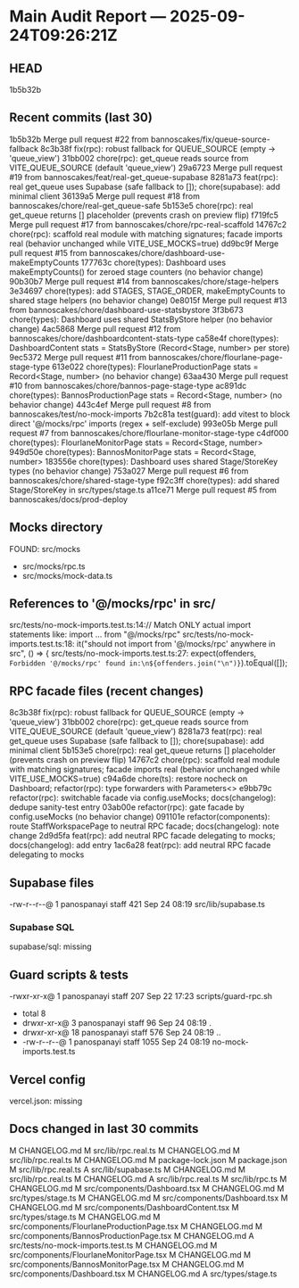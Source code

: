 # Main Audit Report — 2025-09-24T09:26:21Z

## HEAD
1b5b32b

## Recent commits (last 30)
1b5b32b Merge pull request #22 from bannoscakes/fix/queue-source-fallback
8c3b38f fix(rpc): robust fallback for QUEUE_SOURCE (empty → 'queue_view')
31bb002 chore(rpc): get_queue reads source from VITE_QUEUE_SOURCE (default 'queue_view')
29a6723 Merge pull request #19 from bannoscakes/feat/real-get_queue-supabase
8281a73 feat(rpc): real get_queue uses Supabase (safe fallback to []); chore(supabase): add minimal client
36139a5 Merge pull request #18 from bannoscakes/chore/real-get_queue-safe
5b153e5 chore(rpc): real get_queue returns [] placeholder (prevents crash on preview flip)
f719fc5 Merge pull request #17 from bannoscakes/chore/rpc-real-scaffold
14767c2 chore(rpc): scaffold real module with matching signatures; facade imports real (behavior unchanged while VITE_USE_MOCKS=true)
dd9bc9f Merge pull request #15 from bannoscakes/chore/dashboard-use-makeEmptyCounts
177763c chore(types): Dashboard uses makeEmptyCounts() for zeroed stage counters (no behavior change)
90b30b7 Merge pull request #14 from bannoscakes/chore/stage-helpers
3e34697 chore(types): add STAGES, STAGE_ORDER, makeEmptyCounts to shared stage helpers (no behavior change)
0e8015f Merge pull request #13 from bannoscakes/chore/dashboard-use-statsbystore
3f3b673 chore(types): Dashboard uses shared StatsByStore helper (no behavior change)
4ac5868 Merge pull request #12 from bannoscakes/chore/dashboardcontent-stats-type
ca58e4f chore(types): DashboardContent stats = StatsByStore (Record<Stage, number> per store)
9ec5372 Merge pull request #11 from bannoscakes/chore/flourlane-page-stage-type
613e022 chore(types): FlourlaneProductionPage stats = Record<Stage, number> (no behavior change)
63aa430 Merge pull request #10 from bannoscakes/chore/bannos-page-stage-type
ac891dc chore(types): BannosProductionPage stats = Record<Stage, number> (no behavior change)
443c4ef Merge pull request #8 from bannoscakes/test/no-mock-imports
7b2c81a test(guard): add vitest to block direct '@/mocks/rpc' imports (regex + self-exclude)
993e05b Merge pull request #7 from bannoscakes/chore/flourlane-monitor-stage-type
c4df000 chore(types): FlourlaneMonitorPage stats = Record<Stage, number>
949d50e chore(types): BannosMonitorPage stats = Record<Stage, number>
183556e chore(types): Dashboard uses shared Stage/StoreKey types (no behavior change)
753a027 Merge pull request #6 from bannoscakes/chore/shared-stage-type
f92c3ff chore(types): add shared Stage/StoreKey in src/types/stage.ts
a11ce71 Merge pull request #5 from bannoscakes/docs/prod-deploy

## Mocks directory
FOUND: src/mocks
 - src/mocks/rpc.ts
 - src/mocks/mock-data.ts

## References to '@/mocks/rpc' in src/
src/tests/no-mock-imports.test.ts:14:// Match ONLY actual import statements like: import ... from "@/mocks/rpc"
src/tests/no-mock-imports.test.ts:18:  it("should not import from '@/mocks/rpc' anywhere in src", () => {
src/tests/no-mock-imports.test.ts:27:    expect(offenders, `Forbidden '@/mocks/rpc' found in:\n${offenders.join("\n")}`).toEqual([]);

## RPC facade files (recent changes)
8c3b38f fix(rpc): robust fallback for QUEUE_SOURCE (empty → 'queue_view')
31bb002 chore(rpc): get_queue reads source from VITE_QUEUE_SOURCE (default 'queue_view')
8281a73 feat(rpc): real get_queue uses Supabase (safe fallback to []); chore(supabase): add minimal client
5b153e5 chore(rpc): real get_queue returns [] placeholder (prevents crash on preview flip)
14767c2 chore(rpc): scaffold real module with matching signatures; facade imports real (behavior unchanged while VITE_USE_MOCKS=true)
c94a6de chore(ts): restore nocheck on Dashboard; refactor(rpc): type forwarders with Parameters<>
e9bb79c refactor(rpc): switchable facade via config.useMocks; docs(changelog): dedupe sanity-test entry
03ab00e refactor(rpc): gate facade by config.useMocks (no behavior change)
091101e refactor(components): route StaffWorkspacePage to neutral RPC facade; docs(changelog): note change
2d9d5fa feat(rpc): add neutral RPC facade delegating to mocks; docs(changelog): add entry
1ac6a28 feat(rpc): add neutral RPC facade delegating to mocks

## Supabase files
-rw-r--r--@ 1 panospanayi  staff  421 Sep 24 08:19 src/lib/supabase.ts

### Supabase SQL
supabase/sql: missing

## Guard scripts & tests
-rwxr-xr-x@ 1 panospanayi  staff  207 Sep 22 17:23 scripts/guard-rpc.sh
 - total 8
 - drwxr-xr-x@  3 panospanayi  staff    96 Sep 24 08:19 .
 - drwxr-xr-x@ 18 panospanayi  staff   576 Sep 24 08:19 ..
 - -rw-r--r--@  1 panospanayi  staff  1055 Sep 24 08:19 no-mock-imports.test.ts

## Vercel config
vercel.json: missing

## Docs changed in last 30 commits
  M	CHANGELOG.md
  M	src/lib/rpc.real.ts
  M	CHANGELOG.md
  M	src/lib/rpc.real.ts
  M	CHANGELOG.md
  M	package-lock.json
  M	package.json
  M	src/lib/rpc.real.ts
  A	src/lib/supabase.ts
  M	CHANGELOG.md
  M	src/lib/rpc.real.ts
  M	CHANGELOG.md
  A	src/lib/rpc.real.ts
  M	src/lib/rpc.ts
  M	CHANGELOG.md
  M	src/components/Dashboard.tsx
  M	CHANGELOG.md
  M	src/types/stage.ts
  M	CHANGELOG.md
  M	src/components/Dashboard.tsx
  M	CHANGELOG.md
  M	src/components/DashboardContent.tsx
  M	src/types/stage.ts
  M	CHANGELOG.md
  M	src/components/FlourlaneProductionPage.tsx
  M	CHANGELOG.md
  M	src/components/BannosProductionPage.tsx
  M	CHANGELOG.md
  A	src/tests/no-mock-imports.test.ts
  M	CHANGELOG.md
  M	src/components/FlourlaneMonitorPage.tsx
  M	CHANGELOG.md
  M	src/components/BannosMonitorPage.tsx
  M	CHANGELOG.md
  M	src/components/Dashboard.tsx
  M	CHANGELOG.md
  A	src/types/stage.ts
